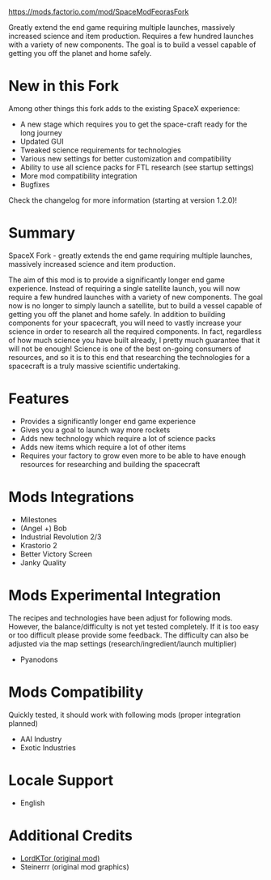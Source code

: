 https://mods.factorio.com/mod/SpaceModFeorasFork

Greatly extend the end game requiring multiple launches, massively increased science and item production. Requires a few hundred launches with a variety of new components. The goal is to build a vessel capable of getting you off the planet and home safely.

# New in this Fork
Among other things this fork adds to the existing SpaceX experience:  

- A new stage which requires you to get the space-craft ready for the long journey
- Updated GUI
- Tweaked science requirements for technologies
- Various new settings for better customization and compatibility
- Ability to use all science packs for FTL research (see startup settings)
- More mod compatibility integration
- Bugfixes  

Check the changelog for more information (starting at version 1.2.0)!

# Summary
SpaceX Fork - greatly extends the end game requiring multiple launches, massively increased science and item production.

The aim of this mod is to provide a significantly longer end game experience. Instead of requiring a single satellite launch, you will now require a few hundred launches with a variety of new components. The goal now is no longer to simply launch a satellite, but to build a vessel capable of getting you off the planet and home safely. In addition to building components for your spacecraft, you will need to vastly increase your science in order to research all the required components. In fact, regardless of how much science you have built already, I pretty much guarantee that it will not be enough! Science is one of the best on-going consumers of resources, and so it is to this end that researching the technologies for a spacecraft is a truly massive scientific undertaking.

# Features
- Provides a significantly longer end game experience
- Gives you a goal to launch way more rockets
- Adds new technology which require a lot of science packs
- Adds new items which require a lot of other items
- Requires your factory to grow even more to be able to have enough resources for researching and building the spacecraft

# Mods Integrations
- Milestones
- (Angel +) Bob
- Industrial Revolution 2/3
- Krastorio 2
- Better Victory Screen
- Janky Quality

# Mods Experimental Integration
The recipes and technologies have been adjust for following mods. However, the balance/difficulty is not yet tested completely. If it is too easy or too difficult please provide some feedback. The difficulty can also be adjusted via the map settings (research/ingredient/launch multiplier)  

- Pyanodons

# Mods Compatibility 
Quickly tested, it should work with following mods (proper integration planned)  

- AAI Industry
- Exotic Industries

# Locale Support
- English

# Additional Credits
- [LordKTor (original mod)](https://mods.factorio.com/mod/SpaceMod)
- Steinerrr (original mod graphics)
